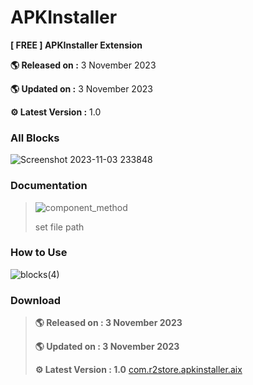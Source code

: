 # APKInstaller

**[ FREE ] APKInstaller Extension** 

**🌎 Released on :** 3 November 2023

**🌎 Updated on :** 3 November 2023

**⚙️ Latest Version :** 1.0

### All Blocks

![Screenshot 2023-11-03 233848](https://github.com/R2Storeapp/APKInstaller/assets/147613731/d87c9cac-5109-47d2-9cbf-c2f33a0512e4)


### Documentation

> ![component_method](https://github.com/R2Storeapp/APKInstaller/assets/147613731/5c6025b1-ec33-4aee-ac63-321493a580bb)
> 
> set file path


### How to Use

![blocks(4)](https://github.com/R2Storeapp/APKInstaller/assets/147613731/7c6fba47-c65a-4fa3-bf8c-3a7cb1166b84)

### Download
> ****🌎 Released on :** 3 November 2023**
> 
> ****🌎 Updated on :** 3 November 2023**
> 
> ****⚙️ Latest Version :** 1.0**
> [com.r2store.apkinstaller.aix](http://r2store.000.pe/)
